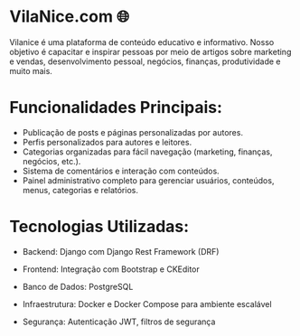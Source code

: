 # VilaNice.com 🌐
Vilanice é uma plataforma de conteúdo educativo e informativo. Nosso objetivo é capacitar e inspirar pessoas por meio de artigos sobre marketing e vendas, desenvolvimento pessoal, negócios, finanças, produtividade e muito mais.

# Funcionalidades Principais:

- Publicação de posts e páginas personalizadas por autores.
- Perfis personalizados para autores e leitores.
- Categorias organizadas para fácil navegação (marketing, finanças, negócios, etc.).
- Sistema de comentários e interação com conteúdos.
- Painel administrativo completo para gerenciar usuários, conteúdos, menus, categorias e relatórios.



# Tecnologias Utilizadas:

- Backend: Django com Django Rest Framework (DRF)

- Frontend: Integração com Bootstrap e CKEditor

- Banco de Dados: PostgreSQL

- Infraestrutura: Docker e Docker Compose para ambiente escalável

- Segurança: Autenticação JWT, filtros de segurança
